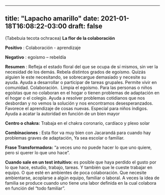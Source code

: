 
---
title: "Lapacho amarillo"
date: 2021-01-18T16:08:22-03:00
draft: false
--- 
        

 

 



(Tabebuia tecota ochracea)
**La
 flor de la colaboración**
 


**Positivo** : Colaboración - aprendizaje


**Negativo** : egoísmo – rebeldía
 


**Resumen** : Refleja el estado floral del que se ocupa de sí
 mismos, sin ver la necesidad de los demás. Rebela distintos grados de egoísmo.
 Quizás alguien le este necesitando, se sobrecargue demasiado y necesite su
 ayuda. 
Ayuda a desarrollar o participar de
 tareas grupales. 
 Permite vivir en comunidad. 
 Colaboración.  Limpia el egoísmo. Para
 las personas o niños egoístas que no colaboran en el hogar o
 tienen problemas de adaptación en el hogar o el colegio. 
Ayuda a resolver
 problemas cotidianos que nos desbordan y no vemos la solución y nos encontramos
 desesperanzados. 
Favorece el aprendizaje de cosas nuevas.
 Especial para niños índigos.
Ayuda a acatar la autoridad en función de un bien mayor
 


**Centro o chakra:**  Trabaja en el
 chakra coronario, cardíaco y plexo solar


**Combinaciones** : Esta flor va muy bien con
 Jacarandá para cuando hay problemas graves de adaptación, Ya sea escolar o
 familiar.


**Frase Transformadora:**  “a veces uno no
 puede hacer lo que uno quiere, pero si querer lo que uno hace”.


**Cuando sale en un test intuitivo:**  es posible que haya perdido el gusto por lo que
 hace, estudio, trabajo, tareas.
Y también que le
 cueste trabajar en equipo. O que esté en ambientes de poca colaboración.
Que necesite
 ambientarse, acoplarse a algún equipo, familiar o laboral.
A veces la idea de
 familia se produce cuando uno tiene una labor definida en la cual colabora en
 función del “todo familiar”.  




